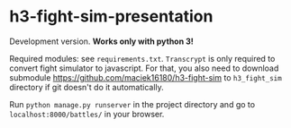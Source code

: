 # h3-fight-sim-presentation

Development version. **Works only with python 3!**

Required modules: see `requirements.txt`. `Transcrypt` is only required to convert fight simulator to javascript. For that, you  also need to download submodule https://github.com/maciek16180/h3-fight-sim to `h3_fight_sim` directory if git doesn't do it automatically.

Run `python manage.py runserver` in the project directory and go to `localhost:8000/battles/` in your browser.
